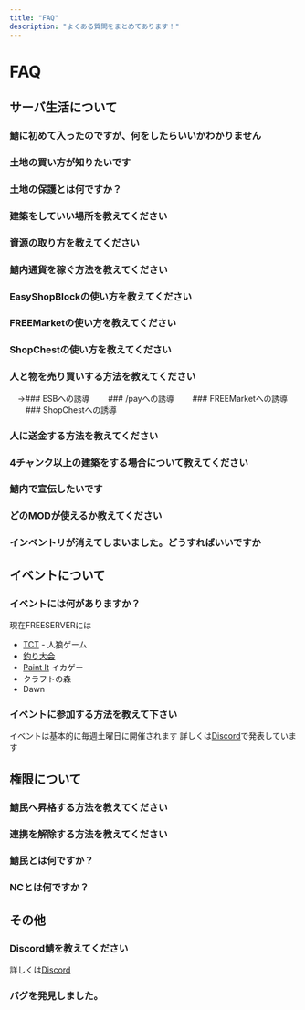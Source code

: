 ```yaml
---
title: "FAQ"
description: "よくある質問をまとめてあります！"
---
```


# FAQ

## サーバ生活について
### 鯖に初めて入ったのですが、何をしたらいいかわかりません
### 土地の買い方が知りたいです
### 土地の保護とは何ですか？
### 建築をしていい場所を教えてください
### 資源の取り方を教えてください
### 鯖内通貨を稼ぐ方法を教えてください
### EasyShopBlockの使い方を教えてください
### FREEMarketの使い方を教えてください
### ShopChestの使い方を教えてください
### 人と物を売り買いする方法を教えてください
　→### ESBへの誘導
　　### /payへの誘導
　　### FREEMarketへの誘導
　　### ShopChestへの誘導
### 人に送金する方法を教えてください
### 4チャンク以上の建築をする場合について教えてください
### 鯖内で宣伝したいです
### どのMODが使えるか教えてください
### インベントリが消えてしまいました。どうすればいいですか
## イベントについて
### イベントには何がありますか？
現在FREESERVERには
- [TCT](/event/tct) - 人狼ゲーム
- [釣り大会](/event/fishcontest)
- [Paint It](/event/paint-it) イカゲー
- クラフトの森
- Dawn

### イベントに参加する方法を教えて下さい
イベントは基本的に毎週土曜日に開催されます
詳しくは[Discord](/discord)で発表しています

## 権限について
### 鯖民へ昇格する方法を教えてください
### 連携を解除する方法を教えてください
### 鯖民とは何ですか？
### NCとは何ですか？
## その他
### Discord鯖を教えてください
詳しくは[Discord](discord)

### バグを発見しました。
